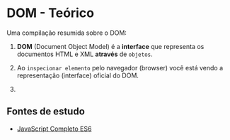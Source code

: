 # DOM - Teórico
Uma compilação resumida sobre o DOM:

1. **DOM** (Document Object Model) é a **interface** que representa os documentos HTML e XML **através** de ``objetos``.

2. Ao ``inspecionar elemento`` pelo navegador (browser) você está vendo a representação (interface) oficial do DOM.

3. 

## Fontes de estudo
- [JavaScript Completo ES6](https://www.origamid.com/curso/javascript-completo-es6/)